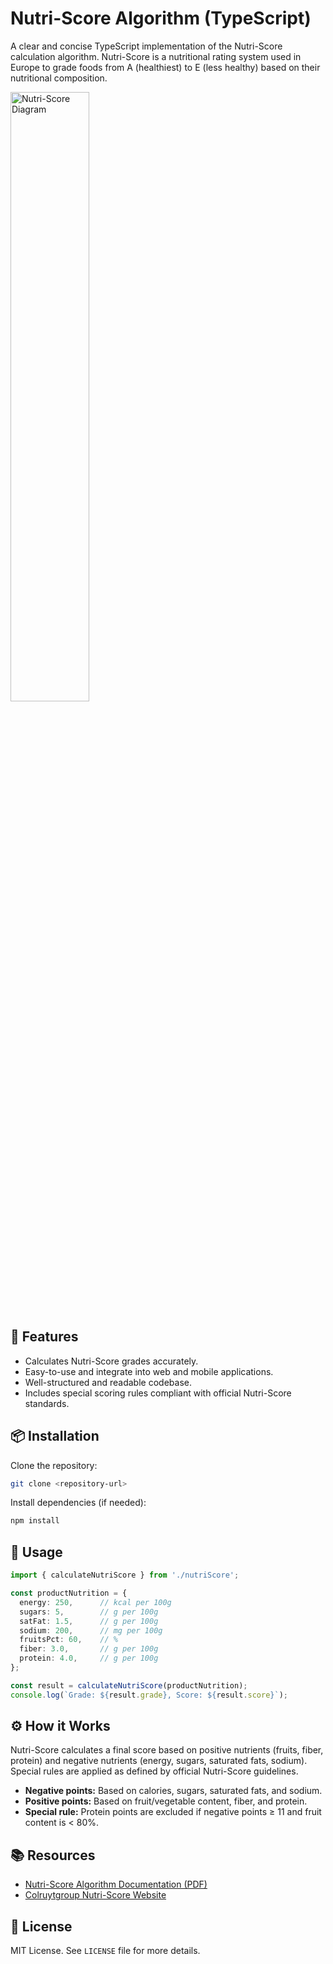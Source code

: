 # Nutri-Score Algorithm (TypeScript)

A clear and concise TypeScript implementation of the Nutri-Score calculation algorithm. Nutri-Score is a nutritional rating system used in Europe to grade foods from A (healthiest) to E (less healthy) based on their nutritional composition.

<img src="https://github.com/user-attachments/assets/aa14d936-25ba-4d22-85c5-b35c530ddf38" width="50%" alt="Nutri-Score Diagram"/>

## 🌱 Features

- Calculates Nutri-Score grades accurately.
- Easy-to-use and integrate into web and mobile applications.
- Well-structured and readable codebase.
- Includes special scoring rules compliant with official Nutri-Score standards.

## 📦 Installation

Clone the repository:

```bash
git clone <repository-url>
```

Install dependencies (if needed):

```bash
npm install
```

## 🚀 Usage

```typescript
import { calculateNutriScore } from './nutriScore';

const productNutrition = {
  energy: 250,      // kcal per 100g
  sugars: 5,        // g per 100g
  satFat: 1.5,      // g per 100g
  sodium: 200,      // mg per 100g
  fruitsPct: 60,    // %
  fiber: 3.0,       // g per 100g
  protein: 4.0,     // g per 100g
};

const result = calculateNutriScore(productNutrition);
console.log(`Grade: ${result.grade}, Score: ${result.score}`);
```

## ⚙️ How it Works

Nutri-Score calculates a final score based on positive nutrients (fruits, fiber, protein) and negative nutrients (energy, sugars, saturated fats, sodium). Special rules are applied as defined by official Nutri-Score guidelines.

- **Negative points:** Based on calories, sugars, saturated fats, and sodium.
- **Positive points:** Based on fruit/vegetable content, fiber, and protein.
- **Special rule:** Protein points are excluded if negative points ≥ 11 and fruit content is < 80%.

## 📚 Resources

- [Nutri-Score Algorithm Documentation (PDF)](https://www.santepubliquefrance.fr/en/nutri-score)
- [Colruytgroup Nutri-Score Website](https://nutriscore.colruytgroup.com/)

## 📝 License

MIT License. See `LICENSE` file for more details.
